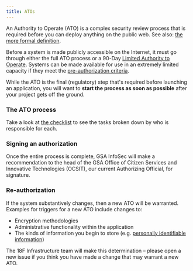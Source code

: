 ```yaml
---
title: ATOs
---
```


An Authority to Operate (ATO) is a complex security review process that is required before you can deploy anything on the public web. See also: [the more formal definition](https://github.com/fisma-ready/introduction#introduction).

Before a system is made publicly accessible on the Internet, it must go through either the full ATO process or a 90-Day [Limited Authority to Operate](types/). Systems can be made available for use in an extremely limited capacity if they meet the [pre-authorization criteria](types/#pre-authorization).

While the ATO is the final (regulatory) step that's required before launching an application, you will want to **start the process as soon as possible** after your project gets off the ground.

### The ATO process

Take a look at [the checklist](checklist/) to see the tasks broken down by who is responsible for each.

### Signing an authorization

Once the entire process is complete, GSA InfoSec will make a recommendation to the head of the GSA Office of Citizen Services and Innovative Technologies (OCSIT), our current Authorizing Official, for signature.

### Re-authorization

If the system substantively changes, then a new ATO will be warranted. Examples for triggers for a new ATO include changes to:

* Encryption methodologies
* Administrative functionality within the application
* The kinds of information you begin to store (e.g. [personally identifiable information](../security/pii/))

The 18F Infrastructure team will make this determination – please open a new issue if you think you have made a change that may warrant a new ATO.
